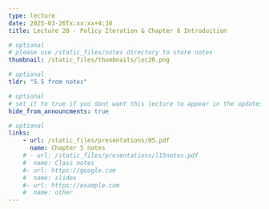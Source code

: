 ```yaml
---
type: lecture
date: 2025-03-26Tx:xx:xx+4:30
title: Lecture 20 - Policy Iteration & Chapter 6 Introduction

# optional
# please use /static_files/notes directory to store notes
thumbnail: /static_files/thumbnails/lec20.png

# optional
tldr: "5.5 from notes"

# optional
# set it to true if you dont want this lecture to appear in the updates section
hide_from_announcments: true

# optional
links:
    - url: /static_files/presentations/05.pdf
      name: Chapter 5 notes
    # - url: /static_files/presentations/l15notes.pdf
    #  name: Class notes
    #- url: https://google.com
    #  name: slides
    #- url: https://example.com
    #  name: other
---
```

<!-- Other additional contents using markdown -->